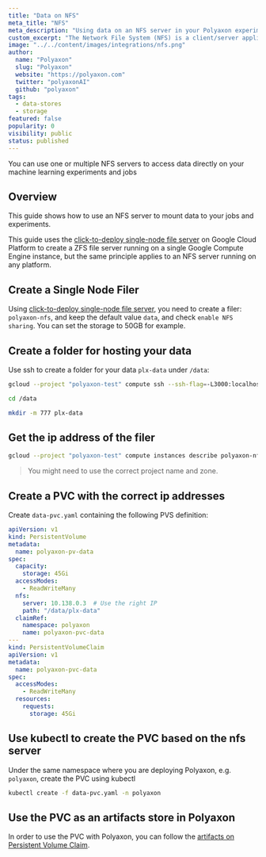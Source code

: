 ```yaml
---
title: "Data on NFS"
meta_title: "NFS"
meta_description: "Using data on an NFS server in your Polyaxon experiments and jobs. Polyaxon allows users to connect to one or multiple NFS servers to access data directly on your machine learning experiments and jobs."
custom_excerpt: "The Network File System (NFS) is a client/server application that lets a computer user view and optionally store and update files on a remote computer as though they were on the user's own computer."
image: "../../content/images/integrations/nfs.png"
author:
  name: "Polyaxon"
  slug: "Polyaxon"
  website: "https://polyaxon.com"
  twitter: "polyaxonAI"
  github: "polyaxon"
tags:
  - data-stores
  - storage
featured: false
popularity: 0
visibility: public
status: published
---
```


You can use one or multiple  NFS servers to access data directly on your machine learning experiments and jobs

## Overview

This guide shows how to use an NFS server to mount data to your jobs and experiments.

This guide uses the [click-to-deploy single-node file server](https://console.cloud.google.com/marketplace/details/click-to-deploy-images/singlefs)
on Google Cloud Platform to create a ZFS file server running on a single Google Compute Engine instance, but the same principle applies to an NFS server running on any platform.

## Create a Single Node Filer

Using [click-to-deploy single-node file server](https://console.cloud.google.com/marketplace/details/click-to-deploy-images/singlefs),
you need to create a filer: `polyaxon-nfs`, and keep the default value `data`, and check `enable NFS sharing`. You can set the storage to 50GB for example.


## Create a folder for hosting your data

Use ssh to create a folder for your data `plx-data` under `/data`:

```bash
gcloud --project "polyaxon-test" compute ssh --ssh-flag=-L3000:localhost:3000 --zone=us-central1-b polyaxon-nfs-vm
```
```bash
cd /data
```
```bash
mkdir -m 777 plx-data
```

## Get the ip address of the filer

```bash
gcloud --project "polyaxon-test" compute instances describe polyaxon-nfs-vm --zone=us-central1-b --format='value(networkInterfaces[0].networkIP)'
```

> You might need to use the correct project name and zone.

## Create a PVC with the correct ip addresses

Create `data-pvc.yaml` containing the following PVS definition:

```yaml
apiVersion: v1
kind: PersistentVolume
metadata:
  name: polyaxon-pv-data
spec:
  capacity:
    storage: 45Gi
  accessModes:
    - ReadWriteMany
  nfs:
    server: 10.138.0.3  # Use the right IP
    path: "/data/plx-data"
  claimRef:
    namespace: polyaxon
    name: polyaxon-pvc-data
---
kind: PersistentVolumeClaim
apiVersion: v1
metadata:
  name: polyaxon-pvc-data
spec:
  accessModes:
    - ReadWriteMany
  resources:
    requests:
      storage: 45Gi
```

## Use kubectl to create the PVC based on the nfs server

Under the same namespace where you are deploying Polyaxon, e.g. `polyaxon`, create the PVC using kubectl

```bash
kubectl create -f data-pvc.yaml -n polyaxon
```

## Use the PVC as an artifacts store in Polyaxon

In order to use the PVC with Polyaxon, you can follow the [artifacts on Persistent Volume Claim](/integrations/data-on-pvc/).
